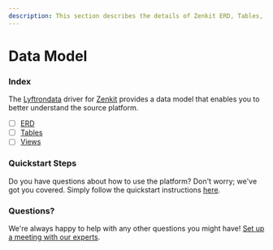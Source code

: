 ```yaml
---
description: This section describes the details of Zenkit ERD, Tables, and Views.
---
```


# Data Model

### Index

The  [Lyftrondata](https://www.lyftrondata.com/) driver for [Zenkit](https://www.lyftrondata.com/integration/commerce-analytics/zenkit/) provides a data model that enables you to better understand the source platform.

* [ ] [ERD](erd.md)
* [ ] [Tables](tables.md)
* [ ] [Views](views.md)

### Quickstart Steps

Do you have questions about how to use the platform? Don't worry; we've got you covered. Simply follow the quickstart instructions [here](../README.md).


### Questions? <a href="#questions" id="questions"></a>

We're always happy to help with any other questions you might have! [Set up a meeting with our experts](https://www.lyftrondata.com/book-a-meeting/).

